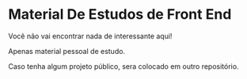 <h1>Material De Estudos de Front End</h1>

<p>Você não vai encontrar nada de interessante aqui!</p>
<p>Apenas material pessoal de estudo.</p>
<p>Caso tenha algum projeto público, sera colocado em outro repositório.</p>